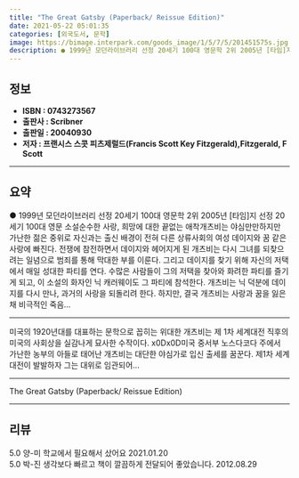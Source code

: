 ```yaml
---
title: "The Great Gatsby (Paperback/ Reissue Edition)"
date: 2021-05-22 05:01:35
categories: [외국도서, 문학]
image: https://bimage.interpark.com/goods_image/1/5/7/5/201451575s.jpg
description: ● 1999년 모던라이브러리 선정 20세기 100대 영문학 2위 2005년 [타임]지 선정 20세기 100대 영문 소설순수한 사랑, 희망에 대한 끝없는 애착개츠비는 야심만만하지만 가난한 젊은 중위로 자신과는 출신 배경이 전혀 다른 상류사회의 여성 데이지와 꿈 같은 사랑에 빠진다. 전쟁
---
```


## **정보**

- **ISBN : 0743273567**
- **출판사 : Scribner**
- **출판일 : 20040930**
- **저자 : 프랜시스 스콧 피츠제럴드(Francis Scott Key Fitzgerald),Fitzgerald, F Scott**

------



## **요약**

●  1999년 모던라이브러리 선정 20세기 100대 영문학 2위 2005년 [타임]지 선정 20세기 100대 영문 소설순수한 사랑, 희망에 대한 끝없는 애착개츠비는 야심만만하지만 가난한 젊은 중위로 자신과는 출신 배경이 전혀 다른 상류사회의 여성 데이지와 꿈 같은 사랑에 빠진다. 전쟁에 참전하면서 데이지와 헤어지게 된 개츠비는 다시 그녀를 되찾으려는 일념으로 범죄를 통해 막대한 부를 이룬다. 그리고 데이지를 찾기 위해 자신의 저택에서 매일 성대한 파티를 연다. 수많은 사람들이 그의 저택을 찾아와 화려한 파티를 즐기게 되고, 이 소설의 화자인 닉 캐러웨이도 그 파티에 참석한다. 개츠비는 닉 덕분에 데이지를 다시 만나, 과거의 사랑을 되돌리려 한다. 하지만, 결국 개츠비는 사랑과 꿈을 잃은 채 비극적인 죽음...

------

미국의 1920년대를 대표하는 문학으로 꼽히는 위대한 개츠비는 제 1차 세계대전 직후의 미국의 사회상을 실감나게 묘사한 수작이다. x0Dx0D미국 중서부 노스다코다 주에서 가난한 농부의 아들로 태어난 개츠비는 대단한 야심가로 입신 출세를 꿈꾼다. 제1차 세계 대전이 발발하자 그는 대위로 임관되어... 

------


The Great Gatsby (Paperback/ Reissue Edition) 

------


## **리뷰** 

5.0 양-미 학교에서 필요해서 샀어요 2021.01.20 <br/>5.0 박-진 생각보다 빠르고 책이 깔끔하게 전달되어 좋았습니다. 2012.08.29 <br/>